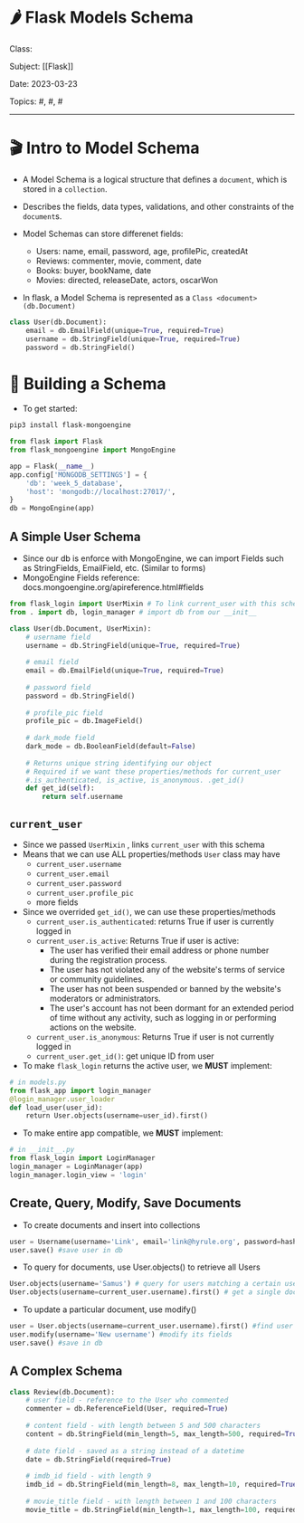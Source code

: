 # 🌶️ Flask Models Schema
Class: <a href=""> </a>

Subject: [[Flask]]

Date: 2023-03-23

Topics: #, #, # 

---

# 🎬 Intro to Model Schema
- A Model Schema is a logical structure that defines a `document`, which is stored in a  `collection`. 
- Describes the fields, data types, validations, and other constraints of the `document`s.
- Model Schemas can store differenet fields:
	- Users: name, email, password, age, profilePic, createdAt
	- Reviews: commenter, movie, comment, date
	- Books: buyer, bookName, date
	- Movies: directed, releaseDate, actors, oscarWon

- In flask, a Model Schema is represented as a `Class <document>(db.Document)`
```python
class User(db.Document):
    email = db.EmailField(unique=True, required=True)
    username = db.StringField(unique=True, required=True)
    password = db.StringField()
```

# 🔨 Building a Schema
- To get started:
```bash
pip3 install flask-mongoengine
```

```python
from flask import Flask
from flask_mongoengine import MongoEngine

app = Flask(__name__)
app.config['MONGODB_SETTINGS'] = {
    'db': 'week_5_database',
    'host': 'mongodb://localhost:27017/',
}
db = MongoEngine(app)
```

## A Simple User Schema
- Since our db is enforce with MongoEngine, we can import Fields such as StringFields, EmailField, etc. (Similar to forms)
- MongoEngine Fields reference: docs.mongoengine.org/apireference.html#fields
```python
from flask_login import UserMixin # To link current_user with this schema
from . import db, login_manager # import db from our __init__

class User(db.Document, UserMixin):
	# username field
	username = db.StringField(unique=True, required=True)
	
	# email field
	email = db.EmailField(unique=True, required=True)
	
	# password field
	password = db.StringField()
	
	# profile_pic field
	profile_pic = db.ImageField()
	
	# dark_mode field
	dark_mode = db.BooleanField(default=False)
	
	# Returns unique string identifying our object
	# Required if we want these properties/methods for current_user
	#.is_authenticated, is_active, is_anonymous. .get_id()
	def get_id(self):
		return self.username
```

## `current_user`
- Since we passed `UserMixin` , links `current_user` with this schema
- Means that we can use ALL properties/methods `User` class may have
	- `current_user.username`
	- `current_user.email`
	- `current_user.password`
	- `current_user.profile_pic`
	- more fields
- Since we overrided `get_id()`, we can use these properties/methods
	- `current_user.is_authenticated`: returns True if user is currently logged in
	- `current_user.is_active`: Returns True if user is active:
		- The user has verified their email address or phone number during the registration process.
		- The user has not violated any of the website's terms of service or community guidelines.
		- The user has not been suspended or banned by the website's moderators or administrators.
		- The user's account has not been dormant for an extended period of time without any activity, such as logging in or performing actions on the website.
	- `current_user.is_anonymous`: Returns True if user is not currently logged in
	- `current_user.get_id()`: get unique ID from user
- To make `flask_login` returns the active user, we **MUST** implement:
```python
# in models.py
from flask_app import login_manager
@login_manager.user_loader
def load_user(user_id):
    return User.objects(username=user_id).first()
```
- To make entire app compatible, we **MUST** implement:
```python
# in __init__.py
from flask_login import LoginManager
login_manager = LoginManager(app)
login_manager.login_view = 'login'
```

## Create, Query, Modify, Save Documents
-   To create documents and insert into collections
```python
user = Username(username='Link', email='link@hyrule.org', password=hashed)
user.save() #save user in db
```

-   To query for documents, use User.objects() to retrieve all Users
```python
User.objects(username='Samus') # query for users matching a certain username
User.objects(username=current_user.username).first() # get a single document  
```

-   To update a particular document, use modify()
```python
user = User.objects(username=current_user.username).first() #find user in db
user.modify(username='New username') #modify its fields
user.save() #save in db
```

## A Complex Schema
```python
class Review(db.Document):
	# user field - reference to the User who commented
	commenter = db.ReferenceField(User, required=True)
	
	# content field - with length between 5 and 500 characters
	content = db.StringField(min_length=5, max_length=500, required=True)
	
	# date field - saved as a string instead of a datetime
	date = db.StringField(required=True)
	
	# imdb_id field - with length 9
	imdb_id = db.StringField(min_length=8, max_length=10, required=True)
	
	# movie_title field - with length between 1 and 100 characters
	movie_title = db.StringField(min_length=1, max_length=100, required=True)
```

